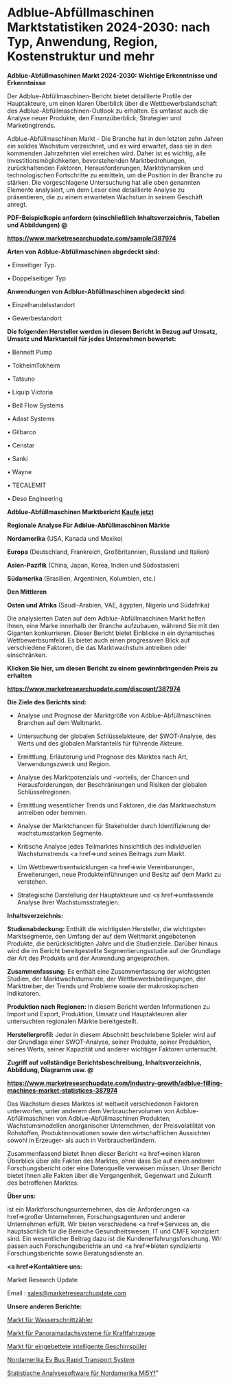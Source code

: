 # Adblue-Abfüllmaschinen Marktstatistiken 2024-2030: nach Typ, Anwendung, Region, Kostenstruktur und mehr

<strong>Adblue-Abfüllmaschinen Markt 2024-2030: Wichtige Erkenntnisse und Erkenntnisse</strong>

Der Adblue-Abfüllmaschinen-Bericht bietet detaillierte Profile der Hauptakteure, um einen klaren Überblick über die Wettbewerbslandschaft des Adblue-Abfüllmaschinen-Outlook zu erhalten. Es umfasst auch die Analyse neuer Produkte, den Finanzüberblick, Strategien und Marketingtrends.

Adblue-Abfüllmaschinen Markt - Die Branche hat in den letzten zehn Jahren ein solides Wachstum verzeichnet, und es wird erwartet, dass sie in den kommenden Jahrzehnten viel erreichen wird. Daher ist es wichtig, alle Investitionsmöglichkeiten, bevorstehenden Marktbedrohungen, zurückhaltenden Faktoren, Herausforderungen, Marktdynamiken und technologischen Fortschritte zu ermitteln, um die Position in der Branche zu stärken. Die vorgeschlagene Untersuchung hat alle oben genannten Elemente analysiert, um dem Leser eine detaillierte Analyse zu präsentieren, die zu einem erwarteten Wachstum in seinem Geschäft anregt.



<strong><b>PDF-Beispielkopie anfordern (einschließlich Inhaltsverzeichnis, Tabellen und Abbildungen) @ </b></strong>

<strong><a href=https://www.marketresearchupdate.com/sample/387974>

<strong>https://www.marketresearchupdate.com/sample/387974</u></a></strong></strong>



<strong>Arten von Adblue-Abfüllmaschinen abgedeckt sind:</strong>

• Einseitiger Typ.

• Doppelseitiger Typ



<strong>Anwendungen von Adblue-Abfüllmaschinen abgedeckt sind:</strong>

• Einzelhandelsstandort

• Gewerbestandort



<strong>Die folgenden Hersteller werden in diesem Bericht in Bezug auf Umsatz, Umsatz und Marktanteil für jedes Unternehmen bewertet:</strong>

• Bennett Pump

• TokheimTokheim

• Tatsuno

• Liquip Victoria

• Bell Flow Systems

• Adast Systems

• Gilbarco

• Censtar

• Sanki

• Wayne

• TECALEMIT

• Deso Engineering



<strong>Adblue-Abfüllmaschinen Marktbericht <a href=https://www.marketresearchupdate.com/buynow/387974>Kaufe jetzt</a></strong>



<strong>Regionale Analyse Für Adblue-Abfüllmaschinen Märkte</strong>



<strong>Nordamerika</strong> (USA, Kanada und Mexiko)



<strong>Europa</strong> (Deutschland, Frankreich, Großbritannien, Russland und Italien)



<strong>Asien-Pazifik</strong> (China, Japan, Korea, Indien und Südostasien)



<strong>Südamerika</strong> (Brasilien, Argentinien, Kolumbien, etc.)



<strong>Den Mittleren</strong> 

<strong>Osten und Afrika</strong> (Saudi-Arabien, VAE, ägypten, Nigeria und Südafrika)

Die analysierten Daten auf dem Adblue-Abfüllmaschinen Markt helfen Ihnen, eine Marke innerhalb der Branche aufzubauen, während Sie mit den Giganten konkurrieren. Dieser Bericht bietet Einblicke in ein dynamisches Wettbewerbsumfeld. Es bietet auch einen progressiven Blick auf verschiedene Faktoren, die das Marktwachstum antreiben oder einschränken.



<strong>Klicken Sie hier, um diesen Bericht zu einem gewinnbringenden Preis zu erhalten
</strong>

<strong><a href=https://www.marketresearchupdate.com/discount/387974>https://www.marketresearchupdate.com/discount/387974</b></u></strong></a>



<strong>Die Ziele des Berichts sind:</strong>

- Analyse und Prognose der Marktgröße von Adblue-Abfüllmaschinen Branchen auf dem Weltmarkt.

- Untersuchung der globalen Schlüsselakteure, der SWOT-Analyse, des Werts und des globalen Marktanteils für führende Akteure.

- Ermittlung, Erläuterung und Prognose des Marktes nach Art, Verwendungszweck und Region.

- Analyse des Marktpotenzials und -vorteils, der Chancen und Herausforderungen, der Beschränkungen und Risiken der globalen Schlüsselregionen.

- Ermittlung wesentlicher Trends und Faktoren, die das Marktwachstum antreiben oder hemmen.

- Analyse der Marktchancen für Stakeholder durch Identifizierung der wachstumsstarken Segmente.

- Kritische Analyse jedes Teilmarktes hinsichtlich des individuellen Wachstumstrends <a href=>und</a> seines Beitrags zum Markt.

- Um Wettbewerbsentwicklungen <a href=>wie</a> Vereinbarungen, Erweiterungen, neue Produkteinführungen und Besitz auf dem Markt zu verstehen.

- Strategische Darstellung der Hauptakteure und <a href=>umfas</a>sende Analyse ihrer Wachstumsstrategien.



<strong>Inhaltsverzeichnis:</strong>



<strong>Studienabdeckung:</strong> Enthält die wichtigsten Hersteller, die wichtigsten Marktsegmente, den Umfang der auf dem Weltmarkt angebotenen Produkte, die berücksichtigten Jahre und die Studienziele. Darüber hinaus wird die im Bericht bereitgestellte Segmentierungsstudie auf der Grundlage der Art des Produkts und der Anwendung angesprochen.



<strong>Zusammenfassung:</strong> Es enthält eine Zusammenfassung der wichtigsten Studien, der Marktwachstumsrate, der Wettbewerbsbedingungen, der Markttreiber, der Trends und Probleme sowie der makroskopischen Indikatoren.



<strong>Produktion nach Regionen:</strong> In diesem Bericht werden Informationen zu Import und Export, Produktion, Umsatz und Hauptakteuren aller untersuchten regionalen Märkte bereitgestellt.



<strong>Herstellerprofil:</strong> Jeder in diesem Abschnitt beschriebene Spieler wird auf der Grundlage einer SWOT-Analyse, seiner Produkte, seiner Produktion, seines Werts, seiner Kapazität und anderer wichtiger Faktoren untersucht.



<strong><b>Zugriff auf vollständige Berichtsbeschreibung, Inhaltsverzeichnis, Abbildung, Diagramm usw. @ </b></strong>

<strong><a href=https://www.marketresearchupdate.com/industry-growth/adblue-filling-machines-market-statistices-387974>https://www.marketresearchupdate.com/industry-growth/adblue-filling-machines-market-statistices-387974</a></strong>

Das Wachstum dieses Marktes ist weltweit verschiedenen Faktoren unterworfen, unter anderem dem Verbrauchervolumen von Adblue-Abfüllmaschinen von Adblue-Abfüllmaschinen Produkten, Wachstumsmodellen anorganischer Unternehmen, der Preisvolatilität von Rohstoffen, Produktinnovationen sowie den wirtschaftlichen Aussichten sowohl in Erzeuger- als auch in Verbraucherländern.

Zusammenfassend bietet Ihnen dieser Bericht <a href=>einen</a> klaren Überblick über alle Fakten des Marktes, ohne dass Sie auf einen anderen Forschungsbericht oder eine Datenquelle verweisen müssen. Unser Bericht bietet Ihnen alle Fakten über die Vergangenheit, Gegenwart und Zukunft des betroffenen Marktes.



<strong>Über uns:</strong>

 ist ein Marktforschungsunternehmen, das die Anforderungen <a href=>großer</a> Unternehmen, Forschungsagenturen und anderer Unternehmen erfüllt. Wir bieten verschiedene <a href=>Services</a> an, die hauptsächlich für die Bereiche Gesundheitswesen, IT und CMFE konzipiert sind. Ein wesentlicher Beitrag dazu ist die Kundenerfahrungsforschung. Wir passen auch Forschungsberichte an und <a href=>bieten</a> syndizierte Forschungsberichte sowie Beratungsdienste an.



<strong><a href=>Kontaktiere uns:</a></strong>

Market Research Update

Email : sales@marketresearchupdate.com



<strong>Unsere anderen Berichte:</strong>

<a href=https://www.linkedin.com/pulse/water-cut-meters-market-insights-2023-comprehensive>Markt für Wasserschnittzähler</a>

<a href=https://www.linkedin.com/pulse/automotive-panoramic-roof-system-market-size>Markt für Panoramadachsysteme für Kraftfahrzeuge</a>

<a href=https://www.linkedin.com/pulse/embedded-smart-dishwashers-market-size-share-outlook-growth>Markt für eingebettete intelligente Geschirrspüler</a>

<a href=https://www.linkedin.com/pulse/north-america-ev-bus-rapid-transport-system>Nordamerika Ev Bus Rapid Transport System</a>

<a href=https://www.linkedin.com/pulse/north-america-statistical-analysis-software-mi5yf/>Statistische Analysesoftware für Nordamerika Mi5Yf</a>"
